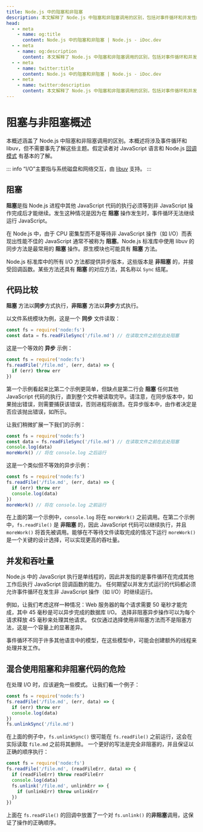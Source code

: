 ```yaml
---
title: Node.js 中的阻塞和非阻塞
description: 本文解释了 Node.js 中阻塞和非阻塞调用的区别，包括对事件循环和并发性的影响。
head:
  - - meta
    - name: og:title
      content: Node.js 中的阻塞和非阻塞 | Node.js - iDoc.dev
  - - meta
    - name: og:description
      content: 本文解释了 Node.js 中阻塞和非阻塞调用的区别，包括对事件循环和并发性的影响。
  - - meta
    - name: twitter:title
      content: Node.js 中的阻塞和非阻塞 | Node.js - iDoc.dev
  - - meta
    - name: twitter:description
      content: 本文解释了 Node.js 中阻塞和非阻塞调用的区别，包括对事件循环和并发性的影响。
---
```



# 阻塞与非阻塞概述

本概述涵盖了 Node.js 中阻塞和非阻塞调用的区别。本概述将涉及事件循环和 libuv，但不需要事先了解这些主题。假定读者对 JavaScript 语言和 Node.js [回调模式](/zh/nodejs/guide/javascript-asynchronous-programming-and-callbacks) 有基本的了解。

::: info
“I/O”主要指与系统磁盘和网络交互，由 [libuv](https://libuv.org/) 支持。
:::

## 阻塞

**阻塞**是指 Node.js 进程中其他 JavaScript 代码的执行必须等到非 JavaScript 操作完成后才能继续。发生这种情况是因为在 **阻塞** 操作发生时，事件循环无法继续运行 JavaScript。

在 Node.js 中，由于 CPU 密集型而不是等待非 JavaScript 操作（如 I/O）而表现出性能不佳的 JavaScript 通常不被称为 **阻塞**。Node.js 标准库中使用 libuv 的同步方法是最常用的 **阻塞** 操作。原生模块也可能具有 **阻塞** 方法。

Node.js 标准库中的所有 I/O 方法都提供异步版本，这些版本是 **非阻塞** 的，并接受回调函数。某些方法还具有 **阻塞** 的对应方法，其名称以 `Sync` 结尾。

## 代码比较

**阻塞** 方法以**同步**方式执行，**非阻塞** 方法以**异步**方式执行。

以文件系统模块为例，这是一个 **同步** 文件读取：

```js
const fs = require('node:fs')
const data = fs.readFileSync('/file.md') // 在读取文件之前在此处阻塞
```

这是一个等效的 **异步** 示例：

```js
const fs = require('node:fs')
fs.readFile('/file.md', (err, data) => {
  if (err) throw err
})
```

第一个示例看起来比第二个示例更简单，但缺点是第二行会 **阻塞** 任何其他 JavaScript 代码的执行，直到整个文件被读取完毕。请注意，在同步版本中，如果抛出错误，则需要捕获该错误，否则进程将崩溃。在异步版本中，由作者决定是否应该抛出错误，如所示。

让我们稍微扩展一下我们的示例：

```js
const fs = require('node:fs')
const data = fs.readFileSync('/file.md') // 在读取文件之前在此处阻塞
console.log(data)
moreWork() // 将在 console.log 之后运行
```

这是一个类似但不等效的异步示例：

```js
const fs = require('node:fs')
fs.readFile('/file.md', (err, data) => {
  if (err) throw err
  console.log(data)
})
moreWork() // 将在 console.log 之前运行
```

在上面的第一个示例中，`console.log` 将在 `moreWork()` 之前调用。在第二个示例中，`fs.readFile()` 是 **非阻塞** 的，因此 JavaScript 代码可以继续执行，并且 `moreWork()` 将首先被调用。能够在不等待文件读取完成的情况下运行 `moreWork()` 是一个关键的设计选择，可以实现更高的吞吐量。


## 并发和吞吐量

Node.js 中的 JavaScript 执行是单线程的，因此并发指的是事件循环在完成其他工作后执行 JavaScript 回调函数的能力。 任何期望以并发方式运行的代码都必须允许事件循环在发生非 JavaScript 操作（如 I/O）时继续运行。

例如，让我们考虑这样一种情况：Web 服务器的每个请求需要 50 毫秒才能完成，其中 45 毫秒是可以异步完成的数据库 I/O。 选择非阻塞异步操作可以为每个请求释放 45 毫秒来处理其他请求。 仅仅通过选择使用非阻塞方法而不是阻塞方法，这是一个容量上的显著差异。

事件循环不同于许多其他语言中的模型，在这些模型中，可能会创建额外的线程来处理并发工作。

## 混合使用阻塞和非阻塞代码的危险

在处理 I/O 时，应该避免一些模式。 让我们看一个例子：

```js
const fs = require('node:fs')
fs.readFile('/file.md', (err, data) => {
  if (err) throw err
  console.log(data)
})
fs.unlinkSync('/file.md')
```

在上面的例子中，`fs.unlinkSync()` 很可能在 `fs.readFile()` 之前运行，这会在实际读取 `file.md` 之前将其删除。 一个更好的写法是完全非阻塞的，并且保证以正确的顺序执行：

```js
const fs = require('node:fs')
fs.readFile('/file.md', (readFileErr, data) => {
  if (readFileErr) throw readFileErr
  console.log(data)
  fs.unlink('/file.md', unlinkErr => {
    if (unlinkErr) throw unlinkErr
  })
})
```

上面在 `fs.readFile()` 的回调中放置了一个对 `fs.unlink()` 的**非阻塞**调用，这保证了操作的正确顺序。

